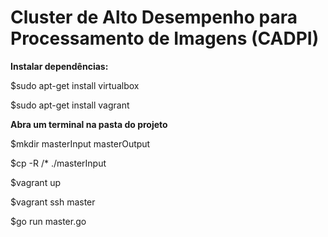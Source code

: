 <h1>Cluster de Alto Desempenho para Processamento de Imagens (CADPI)</h1>

<b>Instalar dependências:</b>

$sudo apt-get install virtualbox

$sudo apt-get install vagrant


<b>Abra um terminal na pasta do projeto</b>

$mkdir masterInput masterOutput

$cp -R <base de imagens>/* ./masterInput

$vagrant up

$vagrant ssh master

$go run master.go
